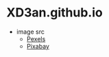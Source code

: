 # XD3an.github.io

- image src
    - [Pexels](http://www.pexels.com/)
    - [Pixabay](http://pixabay.com/)